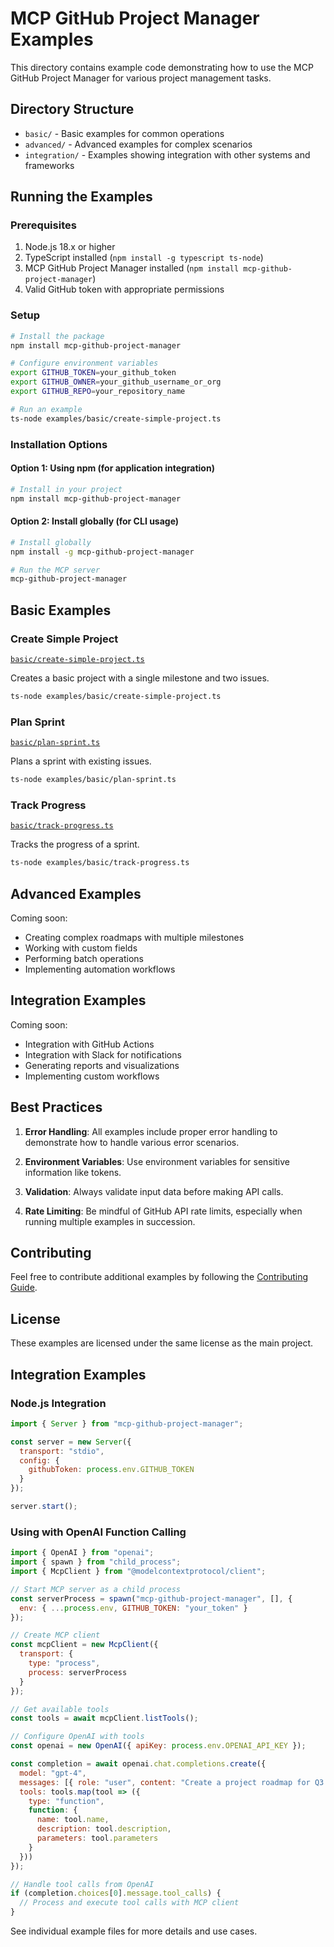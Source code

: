 # MCP GitHub Project Manager Examples

This directory contains example code demonstrating how to use the MCP GitHub Project Manager for various project management tasks.

## Directory Structure

- `basic/` - Basic examples for common operations
- `advanced/` - Advanced examples for complex scenarios
- `integration/` - Examples showing integration with other systems and frameworks

## Running the Examples

### Prerequisites

1. Node.js 18.x or higher
2. TypeScript installed (`npm install -g typescript ts-node`)
3. MCP GitHub Project Manager installed (`npm install mcp-github-project-manager`)
4. Valid GitHub token with appropriate permissions

### Setup

```bash
# Install the package
npm install mcp-github-project-manager

# Configure environment variables
export GITHUB_TOKEN=your_github_token
export GITHUB_OWNER=your_github_username_or_org
export GITHUB_REPO=your_repository_name

# Run an example
ts-node examples/basic/create-simple-project.ts
```

### Installation Options

#### Option 1: Using npm (for application integration)

```bash
# Install in your project
npm install mcp-github-project-manager
```

#### Option 2: Install globally (for CLI usage)

```bash
# Install globally
npm install -g mcp-github-project-manager

# Run the MCP server
mcp-github-project-manager
```

## Basic Examples

### Create Simple Project

[`basic/create-simple-project.ts`](basic/create-simple-project.ts)

Creates a basic project with a single milestone and two issues.

```bash
ts-node examples/basic/create-simple-project.ts
```

### Plan Sprint

[`basic/plan-sprint.ts`](basic/plan-sprint.ts)

Plans a sprint with existing issues.

```bash
ts-node examples/basic/plan-sprint.ts
```

### Track Progress

[`basic/track-progress.ts`](basic/track-progress.ts)

Tracks the progress of a sprint.

```bash
ts-node examples/basic/track-progress.ts
```

## Advanced Examples

Coming soon:

- Creating complex roadmaps with multiple milestones
- Working with custom fields
- Performing batch operations
- Implementing automation workflows

## Integration Examples

Coming soon:

- Integration with GitHub Actions
- Integration with Slack for notifications
- Generating reports and visualizations
- Implementing custom workflows

## Best Practices

1. **Error Handling**: All examples include proper error handling to demonstrate how to handle various error scenarios.

2. **Environment Variables**: Use environment variables for sensitive information like tokens.

3. **Validation**: Always validate input data before making API calls.

4. **Rate Limiting**: Be mindful of GitHub API rate limits, especially when running multiple examples in succession.

## Contributing

Feel free to contribute additional examples by following the [Contributing Guide](../docs/contributing/index.md).

## License

These examples are licensed under the same license as the main project.

## Integration Examples

### Node.js Integration

```javascript
import { Server } from "mcp-github-project-manager";

const server = new Server({
  transport: "stdio",
  config: {
    githubToken: process.env.GITHUB_TOKEN
  }
});

server.start();
```

### Using with OpenAI Function Calling

```javascript
import { OpenAI } from "openai";
import { spawn } from "child_process";
import { McpClient } from "@modelcontextprotocol/client";

// Start MCP server as a child process
const serverProcess = spawn("mcp-github-project-manager", [], {
  env: { ...process.env, GITHUB_TOKEN: "your_token" }
});

// Create MCP client
const mcpClient = new McpClient({
  transport: {
    type: "process",
    process: serverProcess
  }
});

// Get available tools
const tools = await mcpClient.listTools();

// Configure OpenAI with tools
const openai = new OpenAI({ apiKey: process.env.OPENAI_API_KEY });

const completion = await openai.chat.completions.create({
  model: "gpt-4",
  messages: [{ role: "user", content: "Create a project roadmap for Q3 2025" }],
  tools: tools.map(tool => ({
    type: "function",
    function: {
      name: tool.name,
      description: tool.description,
      parameters: tool.parameters
    }
  }))
});

// Handle tool calls from OpenAI
if (completion.choices[0].message.tool_calls) {
  // Process and execute tool calls with MCP client
}
```

See individual example files for more details and use cases.
